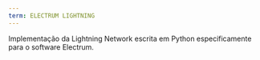 ```yaml
---
term: ELECTRUM LIGHTNING
---
```


Implementação da Lightning Network escrita em Python especificamente para o software Electrum.